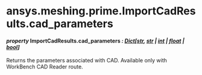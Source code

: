<a id="ansys-meshing-prime-importcadresults-cad-parameters"></a>

# ansys.meshing.prime.ImportCadResults.cad_parameters

<a id="ansys.meshing.prime.ImportCadResults.cad_parameters"></a>

#### *property* ImportCadResults.cad_parameters *: [Dict](https://docs.python.org/3.11/library/typing.html#typing.Dict)[[str](https://docs.python.org/3.11/library/stdtypes.html#str), [str](https://docs.python.org/3.11/library/stdtypes.html#str) | [int](https://docs.python.org/3.11/library/functions.html#int) | [float](https://docs.python.org/3.11/library/functions.html#float) | [bool](https://docs.python.org/3.11/library/functions.html#bool)]*

Returns the parameters associated with CAD. Available only with WorkBench CAD Reader route.

<!-- !! processed by numpydoc !! -->
